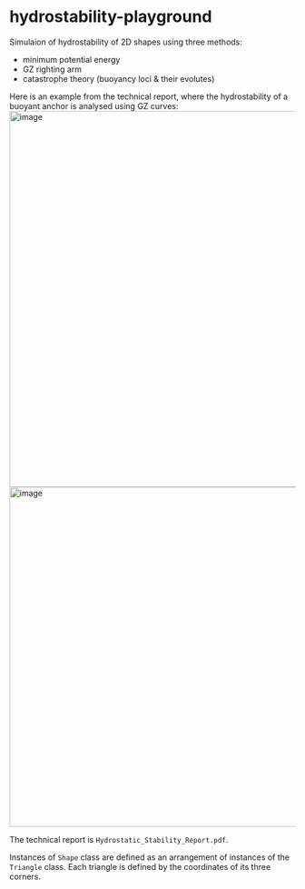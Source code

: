 # hydrostability-playground

Simulaion of hydrostability of 2D shapes using three methods:
- minimum potential energy
- GZ righting arm
- catastrophe theory (buoyancy loci & their evolutes)

Here is an example from the technical report, where the hydrostability of a buoyant anchor is analysed using GZ curves:
<img width="1026" height="662" alt="image" src="https://github.com/user-attachments/assets/ace9d5a5-23a3-4a99-becc-7c362ed93087" />
<img width="1164" height="598" alt="image" src="https://github.com/user-attachments/assets/81a553db-f101-4cc8-ad48-29a7dc7b0459" />

The technical report is `Hydrostatic_Stability_Report.pdf`.

Instances of `Shape` class are defined as an arrangement of instances of the `Triangle` class. Each triangle is defined by the coordinates of its three corners.
